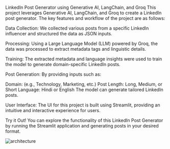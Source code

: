 LinkedIn Post Generator using Generative AI, LangChain, and Groq
This project leverages Generative AI, LangChain, and Groq to create a LinkedIn post generator. The key features and workflow of the project are as follows:

Data Collection: We collected various posts from a specific LinkedIn influencer and structured the data as JSON inputs.

Processing: Using a Large Language Model (LLM) powered by Groq, the data was processed to extract metadata tags and linguistic details.

Training: The extracted metadata and language insights were used to train the model to generate domain-specific LinkedIn posts.

Post Generation: By providing inputs such as:

Domain: (e.g., Technology, Marketing, etc.)
Post Length: Long, Medium, or Short
Language: Hindi or English
The model can generate tailored LinkedIn posts.

User Interface: The UI for this project is built using Streamlit, providing an intuitive and interactive experience for users.

Try it Out!
You can explore the functionality of this LinkedIn Post Generator by running the Streamlit application and generating posts in your desired format.


![architecture](https://github.com/user-attachments/assets/51a34ab7-830d-454a-a028-afaa40b5a66c)
